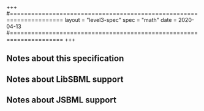 +++
#=====================================================================
layout = "level3-spec"
spec   = "math"
date   = 2020-04-13
#=====================================================================
+++

## Notes about this specification


## Notes about LibSBML support


## Notes about JSBML support
